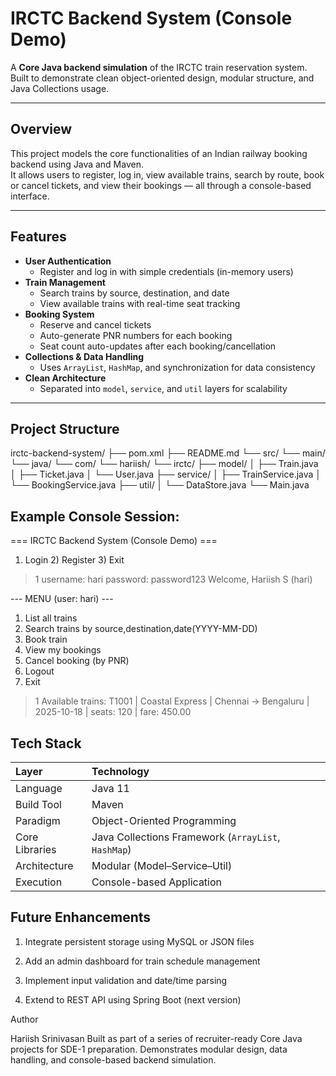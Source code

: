 # IRCTC Backend System (Console Demo)

A **Core Java backend simulation** of the IRCTC train reservation system.  
Built to demonstrate clean object-oriented design, modular structure, and Java Collections usage.  


---

## Overview

This project models the core functionalities of an Indian railway booking backend using Java and Maven.  
It allows users to register, log in, view available trains, search by route, book or cancel tickets, and view their bookings — all through a console-based interface.

---

## Features

- **User Authentication**
  - Register and log in with simple credentials (in-memory users)
- **Train Management**
  - Search trains by source, destination, and date
  - View available trains with real-time seat tracking
- **Booking System**
  - Reserve and cancel tickets
  - Auto-generate PNR numbers for each booking
  - Seat count auto-updates after each booking/cancellation
- **Collections & Data Handling**
  - Uses `ArrayList`, `HashMap`, and synchronization for data consistency
- **Clean Architecture**
  - Separated into `model`, `service`, and `util` layers for scalability

---

## Project Structure

irctc-backend-system/
├── pom.xml
├── README.md
└── src/
└── main/
└── java/
└── com/
└── hariish/
└── irctc/
├── model/
│ ├── Train.java
│ ├── Ticket.java
│ └── User.java
├── service/
│ ├── TrainService.java
│ └── BookingService.java
├── util/
│ └── DataStore.java
└── Main.java


## Example Console Session:

=== IRCTC Backend System (Console Demo) ===
1) Login  2) Register  3) Exit
> 1
username: hari
password: password123
Welcome, Hariish S (hari)

--- MENU (user: hari) ---
1) List all trains
2) Search trains by source,destination,date(YYYY-MM-DD)
3) Book train
4) View my bookings
5) Cancel booking (by PNR)
6) Logout
7) Exit
> 1
Available trains:
  T1001 | Coastal Express | Chennai -> Bengaluru | 2025-10-18 | seats: 120 | fare: 450.00


## Tech Stack

| Layer          | Technology                                          |
| :------------- | :-------------------------------------------------- |
| Language       | Java 11                                             |
| Build Tool     | Maven                                               |
| Paradigm       | Object-Oriented Programming                         |
| Core Libraries | Java Collections Framework (`ArrayList`, `HashMap`) |
| Architecture   | Modular (Model–Service–Util)                        |
| Execution      | Console-based Application                           |


## Future Enhancements

1) Integrate persistent storage using MySQL or JSON files

2) Add an admin dashboard for train schedule management

3) Implement input validation and date/time parsing

4) Extend to REST API using Spring Boot (next version)


Author

Hariish Srinivasan
Built as part of a series of recruiter-ready Core Java projects for SDE-1 preparation.
Demonstrates modular design, data handling, and console-based backend simulation.
